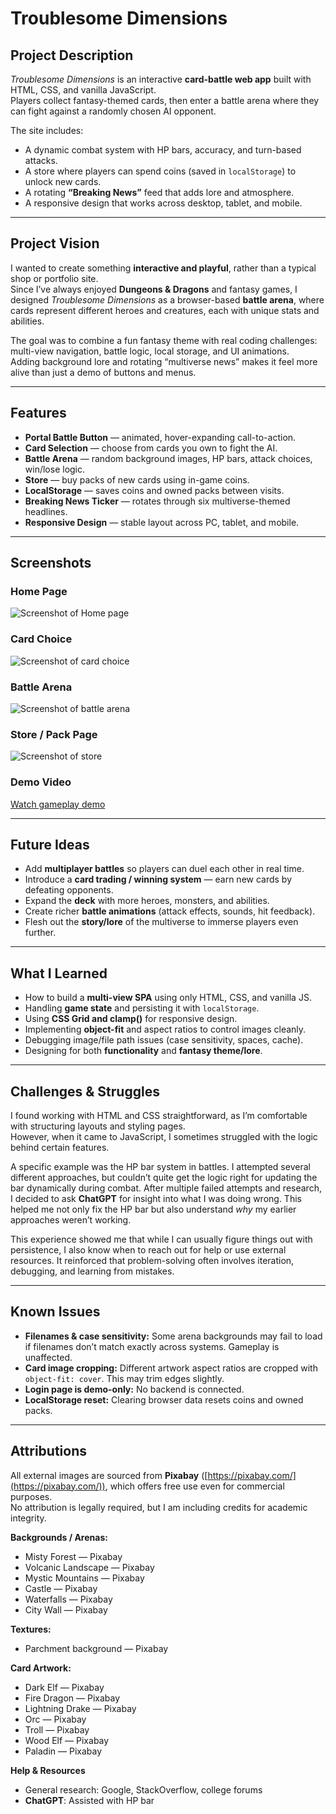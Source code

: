 # Troublesome Dimensions  

## Project Description  
*Troublesome Dimensions* is an interactive **card-battle web app** built with HTML, CSS, and vanilla JavaScript.  
Players collect fantasy-themed cards, then enter a battle arena where they can fight against a randomly chosen AI opponent.  

The site includes:  
- A dynamic combat system with HP bars, accuracy, and turn-based attacks.  
- A store where players can spend coins (saved in `localStorage`) to unlock new cards.  
- A rotating **“Breaking News”** feed that adds lore and atmosphere.  
- A responsive design that works across desktop, tablet, and mobile.  

---

## Project Vision  
I wanted to create something **interactive and playful**, rather than a typical shop or portfolio site.  
Since I’ve always enjoyed **Dungeons & Dragons** and fantasy games, I designed *Troublesome Dimensions* as a browser-based **battle arena**, where cards represent different heroes and creatures, each with unique stats and abilities.  

The goal was to combine a fun fantasy theme with real coding challenges: multi-view navigation, battle logic, local storage, and UI animations.  
Adding background lore and rotating “multiverse news” makes it feel more alive than just a demo of buttons and menus.  

---

## Features  
- **Portal Battle Button** — animated, hover-expanding call-to-action.  
- **Card Selection** — choose from cards you own to fight the AI.  
- **Battle Arena** — random background images, HP bars, attack choices, win/lose logic.  
- **Store** — buy packs of new cards using in-game coins.  
- **LocalStorage** — saves coins and owned packs between visits.  
- **Breaking News Ticker** — rotates through six multiverse-themed headlines.  
- **Responsive Design** — stable layout across PC, tablet, and mobile.  

---

## Screenshots  

### Home Page  
![Screenshot of Home page](docs/screenshots/home.png)  

### Card Choice  
![Screenshot of card choice](docs/screenshots/card-choice.png)  

### Battle Arena  
![Screenshot of battle arena](docs/screenshots/battle.png)  

### Store / Pack Page  
![Screenshot of store](docs/screenshots/store.png)  

### Demo Video  
[Watch gameplay demo](docs/screenshots/video.mp4)  

---

## Future Ideas  
- Add **multiplayer battles** so players can duel each other in real time.  
- Introduce a **card trading / winning system** — earn new cards by defeating opponents.  
- Expand the **deck** with more heroes, monsters, and abilities.  
- Create richer **battle animations** (attack effects, sounds, hit feedback).  
- Flesh out the **story/lore** of the multiverse to immerse players even further.  

---

## What I Learned  
- How to build a **multi-view SPA** using only HTML, CSS, and vanilla JS.  
- Handling **game state** and persisting it with `localStorage`.  
- Using **CSS Grid and clamp()** for responsive design.  
- Implementing **object-fit** and aspect ratios to control images cleanly.  
- Debugging image/file path issues (case sensitivity, spaces, cache).  
- Designing for both **functionality** and **fantasy theme/lore**.  

---

## Challenges & Struggles  
I found working with HTML and CSS straightforward, as I’m comfortable with structuring layouts and styling pages.  
However, when it came to JavaScript, I sometimes struggled with the logic behind certain features.  

A specific example was the HP bar system in battles. I attempted several different approaches, but couldn’t quite get the logic right for updating the bar dynamically during combat. After multiple failed attempts and research, I decided to ask **ChatGPT** for insight into what I was doing wrong. This helped me not only fix the HP bar but also understand *why* my earlier approaches weren’t working.  

This experience showed me that while I can usually figure things out with persistence, I also know when to reach out for help or use external resources. It reinforced that problem-solving often involves iteration, debugging, and learning from mistakes.  

---

## Known Issues  
- **Filenames & case sensitivity:** Some arena backgrounds may fail to load if filenames don’t match exactly across systems. Gameplay is unaffected.  
- **Card image cropping:** Different artwork aspect ratios are cropped with `object-fit: cover`. This may trim edges slightly.  
- **Login page is demo-only:** No backend is connected.  
- **LocalStorage reset:** Clearing browser data resets coins and owned packs.  

---

## Attributions  
All external images are sourced from **Pixabay** ([https://pixabay.com/](https://pixabay.com/)), which offers free use even for commercial purposes.  
No attribution is legally required, but I am including credits for academic integrity.  

**Backgrounds / Arenas:**  
- Misty Forest — Pixabay  
- Volcanic Landscape — Pixabay  
- Mystic Mountains — Pixabay  
- Castle — Pixabay  
- Waterfalls — Pixabay  
- City Wall — Pixabay  

**Textures:**  
- Parchment background — Pixabay  

**Card Artwork:**  
- Dark Elf — Pixabay  
- Fire Dragon — Pixabay  
- Lightning Drake — Pixabay  
- Orc — Pixabay  
- Troll — Pixabay  
- Wood Elf — Pixabay  
- Paladin — Pixabay  

**Help & Resources**  
- General research: Google, StackOverflow, college forums  
- **ChatGPT**: Assisted with HP bar
